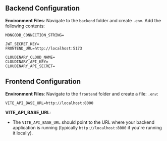 ## Backend Configuration

**Environment Files**: Navigate to the `backend` folder and create `.env`. Add the following contents:

```plaintext
MONGODB_CONNECTION_STRING=

JWT_SECRET_KEY=
FRONTEND_URL=http://localhost:5173

CLOUDINARY_CLOUD_NAME=
CLOUDINARY_API_KEY=
CLOUDINARY_API_SECRET=
```

## Frontend Configuration

**Environment Files**: Navigate to the `frontend` folder and create a file: `.env`:

```plaintext
VITE_API_BASE_URL=http://localhost:8000
```

**VITE_API_BASE_URL**:

- The `VITE_API_BASE_URL` should point to the URL where your backend application is running (typically `http://localhost:8000` if you're running it locally).
